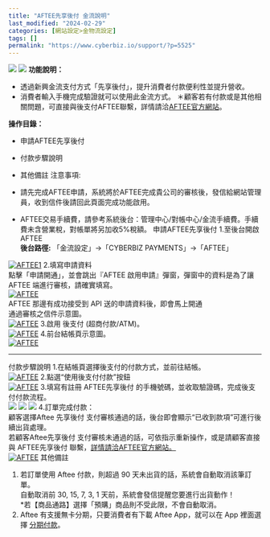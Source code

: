 ```yaml
---
title: "AFTEE先享後付 金流說明"
last_modified: "2024-02-29"
categories: [網站設定>金物流設定]
tags: []
permalink: "https://www.cyberbiz.io/support/?p=5525"
---
```


![](https://www.cyberbiz.io/support/wp-content/uploads/適用站別.png)
[![](https://www.cyberbiz.io/support/wp-content/uploads/台灣站.png)](https://www.cyberbiz.io/support/?page_id=2490)
**功能說明：**  

* 透過新興金流支付方式「先享後付」，提升消費者付款便利性並提升營收。
* 消費者輸入手機完成驗證就可以使用此金流方式。 ＊顧客若有付款或是其他相關問題，可直接與後支付AFTEE聯繫，詳情請洽[AFTEE官方網站](https://aftee.tw/)。  

**操作目錄：**

* 申請AFTEE先享後付
* 付款步驟說明
* 其他備註
注意事項:  

* 請先完成AFTEE申請，系統將於AFTEE完成貴公司的審核後，發信給網站管理員，收到信件後請回此頁面完成功能啟用。
* AFTEE交易手續費，請參考系統後台：管理中心/對帳中心/金流手續費。手續費未含營業稅，對帳單將另加收5%稅額。
申請AFTEE先享後付 1.至後台開啟 AFTEE  
**後台路徑:** 「金流設定」→「CYBERBIZ PAYMENTS」→「AFTEE」  

[![AFTEE1](https://www.cyberbiz.io/support/wp-content/uploads/AFTEE先享後付金流說明01.png)](https://www.cyberbiz.io/support/wp-content/uploads/AFTEE先享後付金流說明01.png) 2.填寫申請資料  
點擊「申請開通」，並會跳出『AFTEE 啟用申請』彈窗，彈窗中的資料是為了讓 AFTEE 端進行審核，請確實填寫。  
[![AFTEE](https://www.cyberbiz.io/support/wp-content/uploads/AFTEE先享後付金流說明02.png)](https://www.cyberbiz.io/support/wp-content/uploads/AFTEE先享後付金流說明02.png)  
AFTEE 那邊有成功接受到 API 送的申請資料後，即會馬上開通  
通過審核之信件示意圖。  
[![AFTEE](https://www.cyberbiz.io/support/wp-content/uploads/2021/10/AFTEE先享後付金流說明03.png)](https://www.cyberbiz.io/support/wp-content/uploads/2021/10/AFTEE先享後付金流說明03.png) 3.啟用 後支付 (超商付款/ATM)。  
[![AFTEE](https://www.cyberbiz.io/support/wp-content/uploads/2021/10/AFTEE先享後付金流說明04.png)](https://www.cyberbiz.io/support/wp-content/uploads/2021/10/AFTEE先享後付金流說明04.png) 4.前台結帳頁示意圖。  
[![AFTEE](https://www.cyberbiz.io/support/wp-content/uploads/2021/10/AFTEE先享後付金流說明05.png)](https://www.cyberbiz.io/support/wp-content/uploads/2021/10/AFTEE先享後付金流說明05.png)

* * *

付款步驟說明 1.在結帳頁選擇後支付的付款方式，並前往結帳。  
[![AFTEE](https://www.cyberbiz.io/support/wp-content/uploads/2021/10/AFTEE先享後付金流說明06.png)](https://www.cyberbiz.io/support/wp-content/uploads/2021/10/AFTEE先享後付金流說明06.png) 2.點選“使用後支付付款”按鈕  
[![AFTEE](https://www.cyberbiz.io/support/wp-content/uploads/2021/10/AFTEE先享後付金流說明06.png)](https://www.cyberbiz.io/support/wp-content/uploads/2021/10/AFTEE先享後付金流說明06.png) 3.填寫有註冊 AFTEE先享後付
的手機號碼，並收取驗證碼，完成後支付付款流程。  
[](https://www.cyberbiz.io/support/wp-content/uploads/2021/10/AFTEE先享後付金流說明07.png)[![](https://www.cyberbiz.io/support/wp-content/uploads/2021/10/AFTEE先享後付金流說明07.png)](https://www.cyberbiz.io/support/wp-content/uploads/2021/10/AFTEE先享後付金流說明07.png)
[![](https://www.cyberbiz.io/support/wp-content/uploads/2021/10/AFTEE先享後付金流說明08.png)](https://www.cyberbiz.io/support/wp-content/uploads/2021/10/AFTEE先享後付金流說明08.png)
[![](https://www.cyberbiz.io/support/wp-content/uploads/2021/10/AFTEE先享後付金流說明09.png)](https://www.cyberbiz.io/support/wp-content/uploads/2021/10/AFTEE先享後付金流說明09.png) 4.訂單完成付款：  
顧客選擇Aftee 先享後付 支付審核通過的話，後台即會顯示“已收到款項”可進行後續出貨處理。  
若顧客Aftee先享後付 支付審核未通過的話，可依指示重新操作，或是請顧客直接與 AFTEE先享後付
聯繫，[詳情請洽AFTEE官方網站。](https://aftee.tw/)  
[![AFTEE](https://www.cyberbiz.io/support/wp-content/uploads/2021/10/AFTEE先享後付金流說明10.png)](https://www.cyberbiz.io/support/wp-content/uploads/2021/10/AFTEE先享後付金流說明10.png) 其他備註

1. 若訂單使用 Aftee 付款，則超過 90 天未出貨的話，系統會自動取消該筆訂單。  
自動取消前 30, 15, 7, 3, 1 天前，系統會發信提醒您要進行出貨動作！  
*若【商品通路】選擇「預購」商品則不受此限，不會自動取消。
2. Aftee 有支援無卡分期，只要消費者有下載 Aftee App，就可以在 App 裡面選擇 [分期付款](https://netprotections.freshdesk.com/support/solutions/articles/70000197869-%E5%8F%AA%E6%9C%89app%E6%9C%83%E5%93%A1%E8%83%BD%E5%88%86%E6%9C%9F%E5%97%8E-)。

